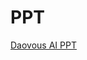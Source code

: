 # PPT

[Daovous AI PPT](https://drive.google.com/file/d/1K4yqzLjRTfJXb82lrPfYDyN__1Q7SFjG/view?usp=sharing)

